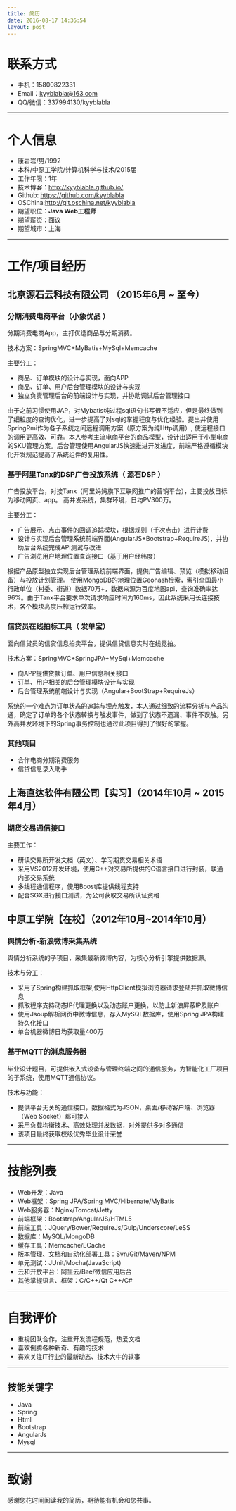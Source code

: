 ```yaml
---
title: 简历
date: 2016-08-17 14:36:54
layout: post
---
```


# 联系方式

- 手机：15800822331
- Email：kyyblabla@163.com
- QQ/微信：337994130/kyyblabla

---

# 个人信息

 - 康岩岩/男/1992 
 - 本科/中原工学院/计算机科学与技术/2015届
 - 工作年限：1年
 - 技术博客：http://kyyblabla.github.io/
 - Github: https://github.com/kyyblabla
 - OSChina:http://git.oschina.net/kyyblabla
 - 期望职位：**Java Web工程师**
 - 期望薪资：面议
 - 期望城市：上海
 
---

# 工作/项目经历


## 北京源石云科技有限公司 （2015年6月 ~ 至今）

### 分期消费电商平台（小象优品 ）

分期消费电商App，主打优选商品与分期消费。

技术方案：SpringMVC+MyBatis+MySql+Memcache

主要分工：

- 商品、订单模块的设计与实现，面向APP
- 商品、订单、用户后台管理模块的设计与实现
- 独立负责管理后台的前端设计与实现，并协助调试后台管理接口

由于之前习惯使用JAP，对Mybatis纯过程sql语句书写很不适应，但是最终做到了细粒度的查询优化，进一步提高了对sql的掌握程度与优化经验。提出并使用SpringRmi作为各子系统之间远程调用方案（原方案为纯Http调用）, 使远程接口的调用更高效、可靠。本人参考主流电商平台的商品模型，设计出适用于小型电商的SKU管理方案。后台管理使用AngularJS快速推进开发进度，前端严格遵循模块化开发规范提高了系统组件的复用性。


### 基于阿里Tanx的DSP广告投放系统（ 源石DSP ）

广告投放平台，对接Tanx（阿里妈妈旗下互联网推广的营销平台），主要投放目标为移动网页、app。 高并发系统，集群环境，日均PV300万。

主要分工：

- 广告展示、点击事件的回调追踪模块，根据规则（千次点击）进行计费
- 设计与实现后台管理系统前端界面(AngularJS+Bootstrap+RequireJS)，并协助后台系统完成API测试与改进
- 广告浏览用户地理位置查询接口（基于用户经纬度）

根据产品原型独立实现后台管理系统前端界面，提供广告编辑、预览（模拟移动设备）与投放计划管理。
使用MongoDB的地理位置Geohash检索，索引全国最小行政单位（村委、街道）数据70万+，数据来源为百度地图api，查询准确率达96%。由于Tanx平台要求单次请求响应时间为160ms，因此系统采用长连接技术，各个模块高度压榨运行效率。

### 信贷员在线拍标工具（ 发单宝）

面向信贷员的信贷信息拍卖平台，提供信贷信息实时在线竞拍。

技术方案：SpringMVC+SpringJPA+MySql+Memcache

- 向APP提供贷款订单、用户信息相关接口
- 订单、用户相关的后台管理模块设计与实现
- 后台管理系统前端设计与实现（Angular+BootStrap+RequireJs）

系统的一个难点为订单状态的追踪与埋点触发，本人通过细致的流程分析与产品沟通，确定了订单的各个状态转换与触发事件，做到了状态不遗漏、事件不误触。另外高并发环境下的Spring事务控制也通过此项目得到了很好的掌握。

### 其他项目
- 合作电商分期消费服务
- 信贷信息录入助手

 
## 上海直达软件有限公司【实习】（2014年10月 ~ 2015年4月）

### 期货交易通信接口

主要工作：

- 研读交易所开发文档（英文）、学习期货交易相关术语
- 采用VS2012开发环境，使用C++对交易所提供的C语言接口进行封装，联通内部交易系统
- 多线程通信程序，使用Boost库提供线程支持
- 配合SGX进行接口测试，为公司获取交易所认证资格


##  中原工学院【在校】（2012年10月~2014年10月）

###  舆情分析-新浪微博采集系统

舆情分析系统的子项目，采集最新微博内容，为核心分析引擎提供数据源。

技术与分工：

- 采用了Spring构建抓取框架,使用HttpClient模拟浏览器请求登陆并抓取微博信息
- 抓取程序支持动态IP代理更换以及动态账户更换，以防止新浪屏蔽IP及账户
- 使用Jsoup解析网页中微博信息，存入MySQL数据库，使用Spring JPA构建持久化接口
- 单台机器微博日均获取量400万

### 基于MQTT的消息服务器

毕业设计题目，可提供嵌入式设备与管理终端之间的通信服务，为智能化工厂项目的子系统，使用MQTT通信协议。

技术与功能：

- 提供平台无关的通信接口，数据格式为JSON，桌面/移动客户端、浏览器（Web Socket）都可接入
- 采用负载均衡技术、高效处理并发数据，对外提供多对多通信
- 该项目最终获取校级优秀毕业设计荣誉


---


# 技能列表

- Web开发：Java
- Web框架：Spring JPA/Spring MVC/Hibernate/MyBatis
- Web服务器：Nginx/Tomcat/Jetty
- 前端框架：Bootstrap/AngularJS/HTML5
- 前端工具：JQuery/Bower/RequireJs/Gulp/Underscore/LeSS
- 数据库：MySQL/MongoDB
- 缓存工具：Memcache/ECache
- 版本管理、文档和自动化部署工具：Svn/Git/Maven/NPM
- 单元测试：JUnit/Mocha(JavaScript)
- 云和开放平台：阿里云/Bae/微信应用后台
- 其他掌握语言、框架：C/C++/Qt C++/C#

---

# 自我评价

- 重视团队合作，注重开发流程规范，热爱文档
- 喜欢倒腾各种新奇、有趣的技术
- 喜欢关注IT行业的最新动态、技术大牛的轶事

---

## 技能关键字

- Java
- Spring
- Html
- Bootstrap
- AngularJs
- Mysql

---

# 致谢

感谢您花时间阅读我的简历，期待能有机会和您共事。

